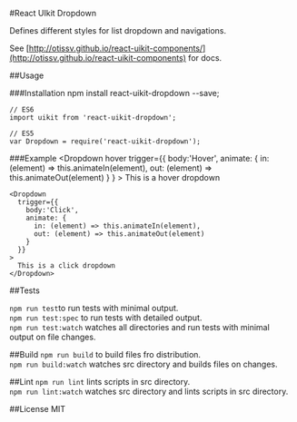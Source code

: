 #React UIkit Dropdown

Defines different styles for list dropdown and navigations.


See [http://otissv.github.io/react-uikit-components/](http://otissv.github.io/react-uikit-components) for docs.

##Usage

###Installation
    npm install react-uikit-dropdown --save;

    // ES6
    import uikit from 'react-uikit-dropdown';

    // ES5
    var Dropdown = require('react-uikit-dropdown');


###Example
    <Dropdown
      hover
      trigger={{
        body:'Hover',
        animate: {
          in: (element) => this.animateIn(element),
          out: (element) => this.animateOut(element)
        }
      }
    >
      This is a hover dropdown
    </Dropdown>

    <Dropdown
      trigger={{
        body:'Click',
        animate: {
          in: (element) => this.animateIn(element),
          out: (element) => this.animateOut(element)
        }
      }}
    >
      This is a click dropdown
    </Dropdown>


##Tests

`npm run test`to run tests with minimal output.  
`npm run test:spec` to run tests with detailed output.  
`npm run test:watch` watches all directories and run tests with minimal output on file changes.

##Build
`npm run build` to build files fro distribution.  
`npm run build:watch` watches src directory and builds files on changes.

##Lint
`npm run lint` lints scripts in src directory.  
`npm run lint:watch` watches src directory and lints scripts in src directory.

##License
MIT
